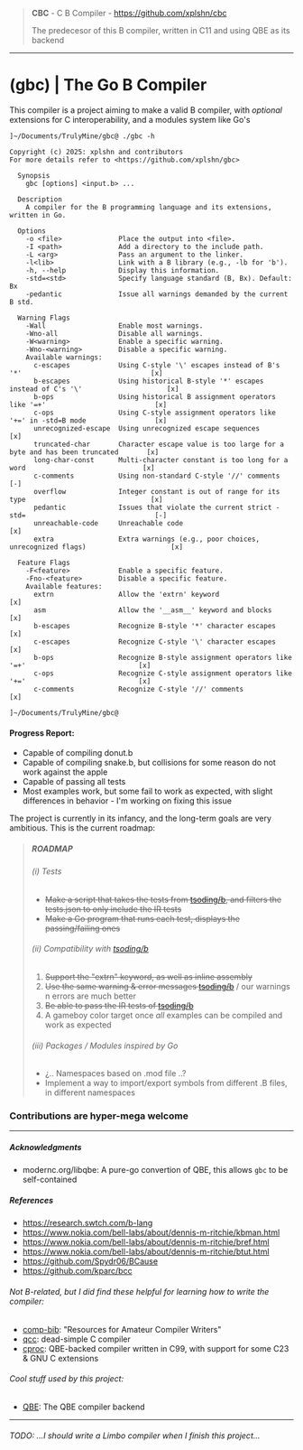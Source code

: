 > __CBC__ - C B Compiler - https://github.com/xplshn/cbc
>
> The predecesor of this B compiler, written in C11 and using QBE as its backend
---

# (gbc) | The Go B Compiler

This compiler is a project aiming to make a valid B compiler, with _optional_ extensions for C interoperability, and a modules system like Go's

```
]~/Documents/TrulyMine/gbc@ ./gbc -h

Copyright (c) 2025: xplshn and contributors
For more details refer to <https://github.com/xplshn/gbc>

  Synopsis
    gbc [options] <input.b> ...

  Description
    A compiler for the B programming language and its extensions, written in Go.

  Options
    -o <file>              Place the output into <file>.
    -I <path>              Add a directory to the include path.
    -L <arg>               Pass an argument to the linker.
    -l<lib>                Link with a B library (e.g., -lb for 'b').
    -h, --help             Display this information.
    -std=<std>             Specify language standard (B, Bx). Default: Bx
    -pedantic              Issue all warnings demanded by the current B std.

  Warning Flags
    -Wall                  Enable most warnings.
    -Wno-all               Disable all warnings.
    -W<warning>            Enable a specific warning.
    -Wno-<warning>         Disable a specific warning.
    Available warnings:
      c-escapes            Using C-style '\' escapes instead of B's '*'                                [x]
      b-escapes            Using historical B-style '*' escapes instead of C's '\'                     [x]
      b-ops                Using historical B assignment operators like '=+'                           [x]
      c-ops                Using C-style assignment operators like '+=' in -std=B mode                 [x]
      unrecognized-escape  Using unrecognized escape sequences                                         [x]
      truncated-char       Character escape value is too large for a byte and has been truncated       [x]
      long-char-const      Multi-character constant is too long for a word                             [x]
      c-comments           Using non-standard C-style '//' comments                                    [-]
      overflow             Integer constant is out of range for its type                               [x]
      pedantic             Issues that violate the current strict -std=                                [-]
      unreachable-code     Unreachable code                                                            [x]
      extra                Extra warnings (e.g., poor choices, unrecognized flags)                     [x]

  Feature Flags
    -F<feature>            Enable a specific feature.
    -Fno-<feature>         Disable a specific feature.
    Available features:
      extrn                Allow the 'extrn' keyword                                                   [x]
      asm                  Allow the '__asm__' keyword and blocks                                      [x]
      b-escapes            Recognize B-style '*' character escapes                                     [x]
      c-escapes            Recognize C-style '\' character escapes                                     [x]
      b-ops                Recognize B-style assignment operators like '=+'                            [x]
      c-ops                Recognize C-style assignment operators like '+='                            [x]
      c-comments           Recognize C-style '//' comments                                             [x]

]~/Documents/TrulyMine/gbc@  
```

#### Progress Report:
- Capable of compiling donut.b
- Capable of compiling snake.b, but collisions for some reason do not work against the apple
- Capable of passing all tests
- Most examples work, but some fail to work as expected, with slight differences in behavior - I'm working on fixing this issue

The project is currently in its infancy, and the long-term goals are very ambitious. This is the current roadmap:

> ##### ROADMAP
>
> ###### (i) Tests
> * ~~Make a script that takes the tests from [tsoding/b](https://github.com/tsoding/b), and filters the tests.json to only include the IR tests~~
> * ~~Make a Go program that runs each test, displays the passing/failing ones~~
>
> ###### (ii) Compatibility with [tsoding/b](https://github.com/tsoding/b)
> 1. ~~Support the "extrn" keyword, as well as inline assembly~~
> 2. ~~Use the same warning & error messages [tsoding/b](https://github.com/tsoding/b)~~ / our warnings n errors are much better
> 3. ~~Be able to pass the IR tests of [tsoding/b](https://github.com/tsoding/b)~~
> 4. A gameboy color target once _all_ examples can be compiled and work as expected
> 
> ###### (iii) Packages / Modules inspired by Go
> * ¿.. Namespaces based on .mod file ..?
> * Implement a way to import/export symbols from different .B files, in different namespaces
>

### Contributions are hyper-mega welcome

---

##### Acknowledgments
- modernc.org/libqbe: A pure-go convertion of QBE, this allows `gbc` to be self-contained
##### References
- https://research.swtch.com/b-lang
- https://www.nokia.com/bell-labs/about/dennis-m-ritchie/kbman.html
- https://www.nokia.com/bell-labs/about/dennis-m-ritchie/bref.html
- https://www.nokia.com/bell-labs/about/dennis-m-ritchie/btut.html
- https://github.com/Spydr06/BCause
- https://github.com/kparc/bcc
###### Not B-related, but I did find these helpful for learning how to write the compiler:
- [comp-bib](https://c9x.me/compile/bib/): "Resources for Amateur Compiler Writers"
- [qcc](https://c9x.me/qcc): dead-simple C compiler
- [cproc](https://github.com/michaelforney/cproc): QBE-backed compiler written in C99, with support for some C23 & GNU C extensions

###### Cool stuff used by this project:
- [QBE](https://c9x.me/compile/): The QBE compiler backend

---

###### TODO: ...I should write a Limbo compiler when I finish this project...
